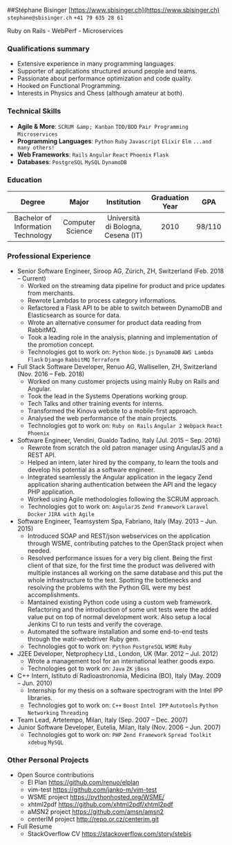 ##Stéphane Bisinger
[https://www.sbisinger.ch](https://www.sbisinger.ch) `stephane@sbisinger.ch` `+41 79 635 28 61`

Ruby on Rails - WebPerf - Microservices

### Qualifications summary
* Extensive experience in many programming languages.
* Supporter of applications structured around people and teams.
* Passionate about performance optimization and code quality.
* Hooked on Functional Programming.
* Interests in Physics and Chess (although amateur at both).


### Technical Skills
* **Agile &amp; More**: `SCRUM &amp; Kanban` `TDD/BDD` `Pair Programming` `Microservices` 
* **Programming Languages**: `Python` `Ruby` `Javascript` `Elixir` `Elm` `...and many others!` 
* **Web Frameworks**: `Rails` `Angular` `React` `Phoenix` `Flask` 
* **Databases**: `PostgreSQL` `MySQL` `DynamoDB` 

### Education
 Degree | Major | Institution | Graduation Year | GPA
:--:|:--:|:--:|:--:|:--:
Bachelor of Information Technology | Computer Science | Università di Bologna, Cesena (IT) | 2010 | 98/110


### Professional Experience
* Senior Software Engineer, Siroop AG, Zürich, ZH, Switzerland (Feb. 2018 – Current)
    - Worked on the streaming data pipeline for product and price updates from merchants.
    - Rewrote Lambdas to process category informations.
    - Refactored a Flask API to be able to switch between DynamoDB and Elasticsearch as source for data.
    - Wrote an alternative consumer for product data reading from RabbitMQ.
    - Took a leading role in the analysis, planning and implementation of the promotion concept.
    - Technologies got to work on: `Python` `Node.js` `DynamoDB` `AWS Lambda` `Flask` `Django` `RabbitMQ` `Terraform` 
* Full Stack Software Developer, Renuo AG, Wallisellen, ZH, Switzerland (Nov. 2016 – Feb. 2018)
    - Worked on many customer projects using mainly Ruby on Rails and Angular.
    - Took the lead in the Systems Operations working group.
    - Tech Talks and other training events for interns.
    - Transformed the Kinova website to a mobile-first approach.
    - Analysed the web performance of the main projects.
    - Technologies got to work on: `Ruby on Rails` `Angular 2` `Webpack` `React` `Phoenix` 
* Software Engineer, Vendini, Gualdo Tadino, Italy (Jul. 2015 – Sep. 2016)
    - Rewrote from scratch the old patron manager using AngularJS and a REST API.
    - Helped an intern, later hired by the company, to learn the tools and develop his potential as a software engineer.
    - Integrated seamlessly the Angular application in the legacy Zend application sharing authentication between the API and the legacy PHP application.
    - Worked using Agile methodologies following the SCRUM approach.
    - Technologies got to work on: `AngularJS` `Zend Framework` `Laravel` `Docker` `JIRA with Agile` 
* Software Engineer, Teamsystem Spa, Fabriano, Italy (May. 2013 – Jun. 2015)
    - Introduced SOAP and REST/json webservices on the application through WSME, contributing patches to the OpenStack project when needed.
    - Resolved performance issues for a very big client. Being the first client of that size, for the first time the product was delivered with multiple instances all working on the same database and this put the whole infrastructure to the test. Spotting the bottlenecks and resolving the problems with the Python GIL were my best accomplishments.
    - Mantained existing Python code using a custom web framework. Refactoring and the introduction of some unit tests were the added value put on top of normal development work. Also setup a local Jenkins CI to run tests and verify the coverage.
    - Automated the software installation and some end-to-end tests through the watir-webdriver Ruby gem.
    - Technologies got to work on: `Python` `PostgreSQL` `WSME` `Ruby` 
* J2EE Developer, Netprophecy Ltd., London, UK (Mar. 2012 – Jul. 2012)
    - Wrote a management tool for an international leather goods expo.
    - Technologies got to work on: `Java` `ZK` `jBoss` 
* C++ Intern, Istituto di Radioastronomia, Medicina (BO), Italy (May. 2009 – Jun. 2010)
    - Internship for my thesis on a software spectrogram with the Intel IPP libraries.
    - Technologies got to work on: `C++` `Boost` `Intel IPP` `Autotools` `Python` `Networking` `Threading` 
* Team Lead, Artetempo, Milan, Italy (Sep. 2007 – Dec. 2007)
* Junior Software Developer, Eutelia, Milan, Italy (Nov. 2006 – Jun. 2007)
    - Technologies got to work on: `PHP` `Zend Framework` `Spread Toolkit` `xdebug` `MySQL` 

### Other Personal Projects
* Open Source contributions
    - El Plan https://github.com/renuo/elplan
    - vim-test https://github.com/janko-m/vim-test
    - WSME project https://pythonhosted.org/WSME/
    - xhtml2pdf https://github.com/xhtml2pdf/xhtml2pdf
    - aMSN2 project https://github.com/amsn/amsn2
    - centerIM project http://repo.or.cz/centerim.git
* Full Resume
    - StackOverflow CV https://stackoverflow.com/story/stebis







